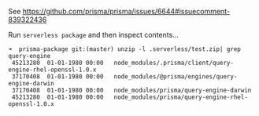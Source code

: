 See https://github.com/prisma/prisma/issues/6644#issuecomment-839322436

Run `serverless package` and then inspect contents...

```
➜  prisma-package git:(master) unzip -l .serverless/test.zip| grep query-engine
 45213280  01-01-1980 00:00   node_modules/.prisma/client/query-engine-rhel-openssl-1.0.x
 37170408  01-01-1980 00:00   node_modules/@prisma/engines/query-engine-darwin
 37170408  01-01-1980 00:00   node_modules/prisma/query-engine-darwin
 45213280  01-01-1980 00:00   node_modules/prisma/query-engine-rhel-openssl-1.0.x
 ```
